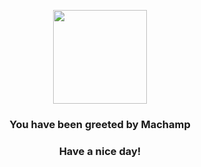 <p align="center">
    <img src="https://raw.githubusercontent.com/PokeAPI/sprites/master/sprites/pokemon/68.png" width="150" height="150">
</p>
<h3 align="center">You have been greeted by  <b>Machamp</b></h3>
<h3 align="center">Have a nice day!</h3>
